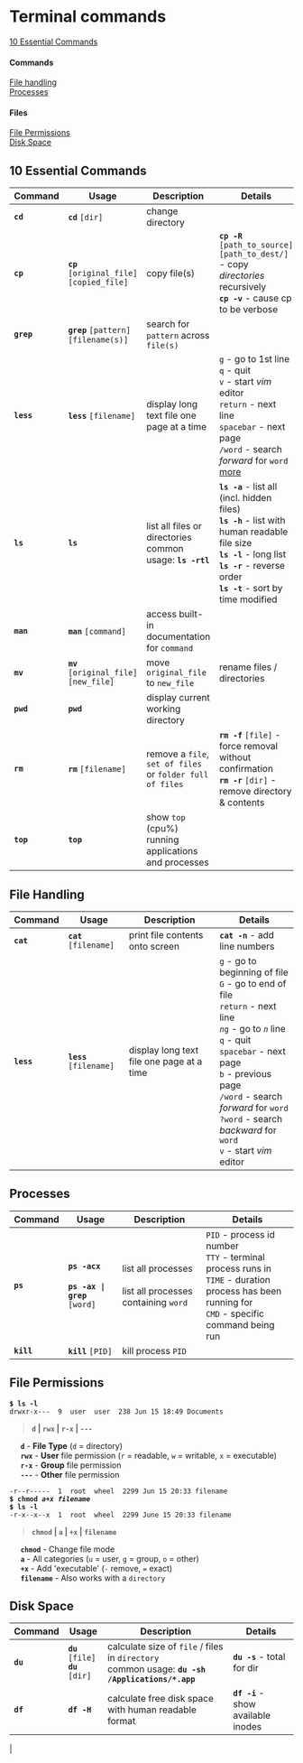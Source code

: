 # Terminal commands

[10 Essential Commands](#10-essential-commands) <br>
#### Commands
[File handling](#file-handling) <br>
[Processes](#processes) <br>

#### Files
[File Permissions](#file-permissions) <br>
[Disk Space](#disk-space)

## **10 Essential Commands**
| Command | Usage | Description         | Details |
|---------|-------|---------------------|---------| 
| **`cd`** | **`cd`** `[dir]` | change directory | 
| **`cp`** | **`cp`** `[original_file] [copied_file]` | copy file(s) | **`cp -R`** `[path_to_source] [path_to_dest/]` - copy *directories* recursively <br> **`cp -v`** - cause cp to be verbose |
| **`grep`** | **`grep`** `[pattern] [filename(s)]` | search for `pattern` across `file(s)` |
| **`less`** | **`less`** `[filename]` | display long text file one page at a time | `g` - go to 1st line <br>  `q` - quit <br> `v` - start *vim* editor <br> `return` - next line <br> `spacebar` - next page <br>`/word` - search *forward* for `word` <br> [more](#less) | 
| **`ls`** | **`ls`** | list all files or directories <br> common usage: **`ls -rtl`**| **`ls -a`** - list all (incl. hidden files) <br> **`ls -h`** - list with human readable file size <br> **`ls -l`** - long list <br> **`ls -r`** - reverse order <br> **`ls -t`** - sort by time modified |
| **`man`** | **`man`** `[command]` | access built-in documentation for `command` |
| **`mv`** | **`mv`** `[original_file]` `[new_file]` | move `original_file` to `new_file` | rename files / directories 
| **`pwd`** | **`pwd`** | display current working directory 
| **`rm`** | **`rm`** `[filename]` | remove a `file`, `set of files` or `folder full of files` | **`rm -f`** `[file]` - force removal without confirmation <br>**`rm -r`** `[dir]` - remove directory & contents |
| **`top`** | **`top`** | show `top` (cpu%) running applications and processes |

## **File Handling**
| Command | Usage | Description         | Details |
|---------|-------|---------------------|---------|
| **`cat`** | **`cat`** `[filename]` | print file contents onto screen | **`cat -n`** - add line numbers | 
| **`less`** | **`less`** `[filename]` | display long text file one page at a time | <a name="less"></a>`g` - go to beginning of file <br> `G` - go to end of file <br> `return` - next line <br>  *`n`*`g` - go to *`n`* line <br> `q` - quit <br>   `spacebar` - next page <br> `b` - previous page <br>`/word` - search *forward* for `word` <br> `?word` - search *backward* for `word` <br> `v` - start *vim* editor <br> | 
## **Processes**

| Command | Usage | Description         | Details |
|---------|-------|---------------------|---------|
| **`ps`**| **`ps -acx`** <br><br> **`ps -ax \| grep`** `[word]`| list all processes <br><br>list all processes containing `word`  | `PID` - process id number <br> `TTY` - terminal process runs in <br> `TIME` - duration process has been running for <br> `CMD` - specific command being run |
| **`kill`** | **`kill`** `[PID]` | kill process `PID` |


## **File Permissions**
<pre><code><b>$ ls -l</b>
drwxr-x---  9  user  user  238 Jun 15 18:49 Documents
</code></pre>
> **`d` | `rwx` | `r-x` | `---`**

&nbsp;&nbsp;&nbsp;&nbsp;&nbsp;**`d`** - **File Type** (`d` = directory) <br>
&nbsp;&nbsp;&nbsp;&nbsp;&nbsp;**`rwx`** - **User** file permission (`r` = readable, `w` = writable, `x` = executable)<br>
&nbsp;&nbsp;&nbsp;&nbsp;&nbsp;**`r-x`** - **Group** file permission <br>
&nbsp;&nbsp;&nbsp;&nbsp;&nbsp;**`---`** - **Other** file permission


<pre><code>-r--r-----  1  root  wheel  2299 Jun 15 20:33 filename
<b>$ chmod <i>a+x filename</i>
$ ls -l</b>
-r-x--x--x  1  root  wheel  2299 June 15 20:33 filename
</code></pre>
> **`chmod` | `a` | `+x` | `filename`**

&nbsp;&nbsp;&nbsp;&nbsp;&nbsp;**`chmod`** - Change file mode <br>
&nbsp;&nbsp;&nbsp;&nbsp;&nbsp;**`a`** - All categories (`u` = user, `g` = group, `o` = other) <br>
&nbsp;&nbsp;&nbsp;&nbsp;&nbsp;**`+x`** - Add 'executable' (`-` remove, `=` exact) <br>
&nbsp;&nbsp;&nbsp;&nbsp;&nbsp;**`filename`** - Also works with a `directory`
## **Disk Space**
| Command | Usage | Description         | Details |
|---------|-------|---------------------|---------|
| **`du`** | **`du`** `[file]` <br> **`du`** `[dir]` | calculate size of `file` / files in `directory` <br> common usage: **`du -sh /Applications/*.app`** | **`du -s`** - total for dir |
| **`df`** | **`df -H`** | calculate free disk space with human readable format | **`df -i`** - show available inodes |
|
